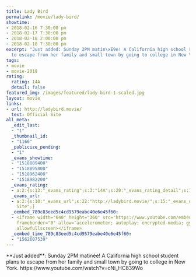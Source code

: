 ```yaml
---
title: Lady Bird
permalink: /movie/lady-bird/
showtime:
- 2018-02-16 7:30:00 pm
- 2018-02-17 7:30:00 pm
- 2018-02-18 2:00:00 pm
- 2018-02-18 7:30:00 pm
excerpt: "Just added: Sunday 2PM matin\xE9e! A California high school student plans
  to escape from her family and small town by going to college in New York."
tags:
- movie
- movie-2018
rating:
  rating: 14A
  detail: false
featured_img: /images/featured/lady-bird-1-scaled.jpg
layout: movie
links:
- url: http://ladybird.movie/
  text: Official Site
all_meta:
  _edit_last:
  - "1"
  _thumbnail_id:
  - "1166"
  _publicize_pending:
  - "1"
  _evans_showtime:
  - "1518809400"
  - "1518895800"
  - "1518962400"
  - "1518982200"
  _evans_rating:
  - a:2:{s:13:"_evans_rating";s:3:"14A";s:20:"_evans_rating_detail";s:15:"Coarse Language";}
  _evans_url:
  - a:2:{s:10:"_evans_url";s:22:"http://ladybird.movie/";s:15:"_evans_url_name";s:13:"Official
    Site";}
  _oembed_789c83eed5c4cd9579eabe40e6e45f60:
  - <iframe width="640" height="360" src="https://www.youtube.com/embed/cNi_HC839Wo?feature=oembed"
    frameborder="0" allow="accelerometer; autoplay; encrypted-media; gyroscope; picture-in-picture"
    allowfullscreen></iframe>
  _oembed_time_789c83eed5c4cd9579eabe40e6e45f60:
  - "1562607539"
---
```


<div class="overview" dir="auto">**Just added**: Sunday 2PM matinée! A California high school student plans to escape from her family and small town by going to college in New York. https://www.youtube.com/watch?v=cNi_HC839Wo </div>